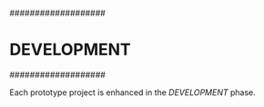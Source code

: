 ###################
#   DEVELOPMENT   #
###################

Each prototype project is enhanced in the *DEVELOPMENT* phase.